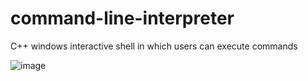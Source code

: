 # command-line-interpreter
C++ windows interactive shell in which users can execute commands


![image](https://user-images.githubusercontent.com/26943671/190581987-8106feb7-aaac-40a3-b14c-11b89021f5be.png)
